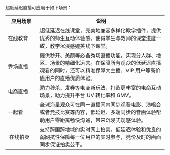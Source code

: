 超低延迟直播可应用于如下场景：

<table>
  <colgroup>
    <col width="20%">
    <col width="80%">
  </colgroup>
<tbody><tr>
<th>应用场景</th>
<th>说明</th>
</tr>
<tr>
<td>在线教育

</td>
<td>超低延迟在线课堂，完美地兼容多样化教学插件，提供优秀的师生互动体验感，使得学生与教师的课堂进度一致，教学沉浸感媲美线下课堂。</td>
</tr>
<tr>
<td>秀场直播</td>
<td>提供秒开、美颜等必备秀场直播功能，实现分人群、地区、场景的精细化运营。在保障所有观众的低延迟直播观看的同时，还可以精准保障大主播、VIP 用户等高价值用户的直播优质体验。</td>
</tr>
<tr>
<td>电商直播</td>
<td>助力秒杀、发券等电商新玩法，打造更丰富的电商互动场景，助力提升平台 UV 转化率和 GMV。</td>
</tr>
<tr>
<td>一起看</td>
<td>全球海量观众可在同一直播间内同步观看电影、演唱会或者竞技比赛等内容，低延迟、多端同步的音画体验帮助用户零距离畅快沟通，带来沉浸式观感体验。</td>
</tr>
<tr>
<td>&nbsp;在线拍卖</td>
<td>支持跨国跨地域的实时网上拍卖，低延迟体验和优良的弱网抗性保障每一位用户的实时参与，竞价及时的画面同步保证拍卖公平。</td>
</tr>
</tbody></table>

